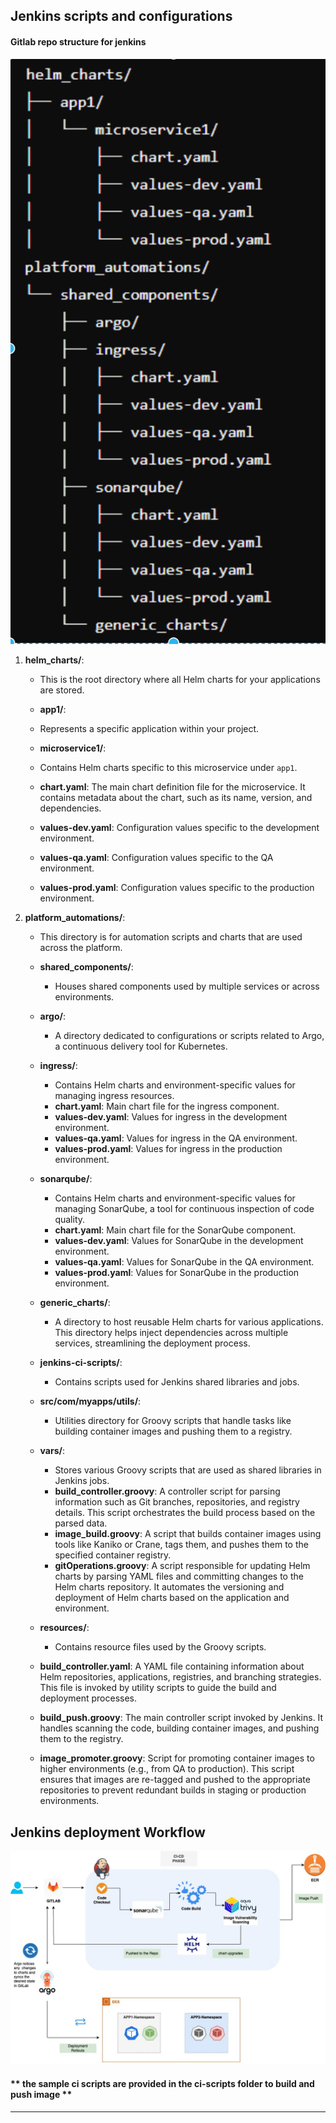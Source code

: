 
## Jenkins scripts and configurations
  

#### Gitlab repo structure for jenkins
  
![alt text](image.png)

1. **helm_charts/**:  
    - This is the root directory where all Helm charts for your applications are stored.  
    
    
    - **app1/**:  
    - Represents a specific application within your project.  
    
    - **microservice1/**:  
    - Contains Helm charts specific to this microservice under `app1`.  
    - **chart.yaml**: The main chart definition file for the microservice. It contains metadata about the chart, such as its name, version, and dependencies.  
    - **values-dev.yaml**: Configuration values specific to the development environment.  
    - **values-qa.yaml**: Configuration values specific to the QA environment.  
    - **values-prod.yaml**: Configuration values specific to the production environment.  
    
  
2. **platform_automations/**:  
    - This directory is for automation scripts and charts that are used across the platform.  
    
    - **shared_components/**:  
        - Houses shared components used by multiple services or across environments.  
        
    - **argo/**:  
        - A directory dedicated to configurations or scripts related to Argo, a continuous delivery tool for Kubernetes.  
  
  
    - **ingress/**:  
        - Contains Helm charts and environment-specific values for managing ingress resources.  
        - **chart.yaml**: Main chart file for the ingress component.  
        - **values-dev.yaml**: Values for ingress in the development environment.  
        - **values-qa.yaml**: Values for ingress in the QA environment.  
        - **values-prod.yaml**: Values for ingress in the production environment.  
  
  
    - **sonarqube/**:  
        - Contains Helm charts and environment-specific values for managing SonarQube, a tool for continuous inspection of code quality.  
        - **chart.yaml**: Main chart file for the SonarQube component.  
        - **values-dev.yaml**: Values for SonarQube in the development environment.  
        - **values-qa.yaml**: Values for SonarQube in the QA environment.  
        - **values-prod.yaml**: Values for SonarQube in the production environment.  
    
  
    - **generic_charts/**:  
        - A directory to host reusable Helm charts for various applications. This directory helps inject dependencies across multiple services, streamlining the deployment process.  
  
  
    - **jenkins-ci-scripts/**:  
        - Contains scripts used for Jenkins shared libraries and jobs.  
  
    - **src/com/myapps/utils/**:  
        - Utilities directory for Groovy scripts that handle tasks like building container images and pushing them to a registry.  
    
    - **vars/**:  
        - Stores various Groovy scripts that are used as shared libraries in Jenkins jobs.  
        - **build_controller.groovy**: A controller script for parsing information such as Git branches, repositories, and registry details. This script orchestrates the build process based on the parsed data.  
        - **image_build.groovy**: A script that builds container images using tools like Kaniko or Crane, tags them, and pushes them to the specified container registry.  
        - **gitOperations.groovy**: A script responsible for updating Helm charts by parsing YAML files and committing changes to the Helm charts repository. It automates the versioning and deployment of Helm charts based on the application and environment.  
  
  
    - **resources/**:  
        - Contains resource files used by the Groovy scripts.  
    - **build_controller.yaml**: A YAML file containing information about Helm repositories, applications, registries, and branching strategies. This file is invoked by utility scripts to guide the build and deployment processes.  
  
  
    - **build_push.groovy**: The main controller script invoked by Jenkins. It handles scanning the code, building container images, and pushing them to the registry.  
  
  
    - **image_promoter.groovy**: Script for promoting container images to higher environments (e.g., from QA to production). This script ensures that images are re-tagged and pushed to the appropriate repositories to prevent redundant builds in staging or production environments.


## Jenkins deployment Workflow

![alt text](platform-eng-LLD-deployment-WF.jpg)


#### ** the sample ci scripts are provided in the ci-scripts folder to build and push image **

---